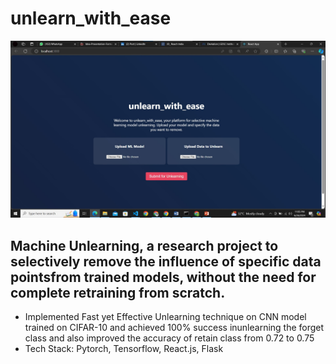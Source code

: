 ﻿# unlearn_with_ease

![homepage](unlearn_with_ease.jpg)
## Machine Unlearning, a research project to selectively remove the influence of specific data pointsfrom trained models, without the need for complete retraining from scratch.
- Implemented Fast yet Effective Unlearning technique on CNN model trained on CIFAR-10 and achieved 100% success inunlearning the forget class and also improved the accuracy of retain class from 0.72 to 0.75
- Tech Stack: Pytorch, Tensorflow, React.js, Flask
